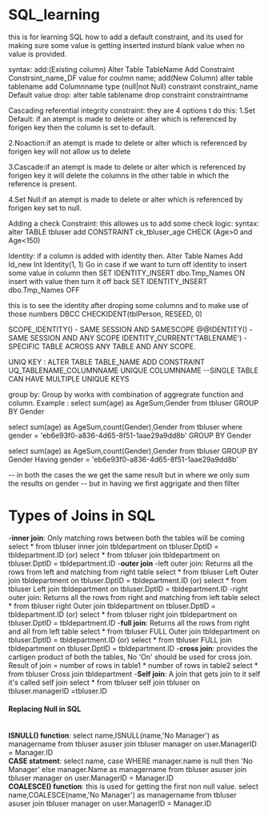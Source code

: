 # SQL_learning
this is for learning SQL
how to add a default constraint, and its used for making sure some value is getting inserted insturd blank value when no value is provided.

syntax:
add:(Existing column)
Alter Table TableName
Add Constraint Constrsint_name_DF value for coulmn name;
add(New Column)
alter table tablename
add Columnname type (null|not Null)
constraint constraint_name Default value
drop:
alter table tablename
drop constraint constraintname

Cascading referential integrity constraint:
they are 4 options t do this:
1.Set Default: if an atempt is made to delete or alter which is referenced by forigen key then the column is set to default.

2.Noaction:if an atempt is made to delete or alter which is referenced by forigen key will not allow us to delete

3.Cascade:if an atempt is made to delete or alter which is referenced by forigen key it will delete the columns in the other table in which the reference is present.

4.Set Null:if an atempt is made to delete or alter which is referenced by forigen key set to null.


Adding a check Constraint:
  this allowes us to add some check logic:
syntax:
alter TABLE tbluser
add CONSTRAINT ck_tbluser_age CHECK (Age>0 and Age<150)

Identity:
if a column is added with identity then.
Alter Table Names
Add Id_new Int Identity(1, 1)
Go
in case if we want to turn off identity to insert some value in column then
SET IDENTITY_INSERT dbo.Tmp_Names ON
insert with value then turn it off back
SET IDENTITY_INSERT dbo.Tmp_Names OFF
  
 this is to see the identity after droping some columns and to make use of those numbers
 DBCC CHECKIDENT(tblPerson, RESEED, 0)
 
 SCOPE_IDENTITY() - SAME SESSION AND SAMESCOPE
 @@IDENTITY() - SAME SESSION AND ANY SCOPE
 IDENTITY_CURRENT('TABLENAME') - SPECIFIC TABLE ACROSS ANY TABLE AND ANY SCOPE.
 
 
 UNIQ KEY :
ALTER TABLE TABLE_NAME
ADD CONSTRAINT UQ_TABLENAME_COLUMNNAME UNIQUE COLUMNNAME
--SINGLE TABLE CAN HAVE MULTIPLE UNIQUE KEYS

group by:
Group by works with combination of aggregrate function and column.
Example : select sum(age) as AgeSum,Gender from tbluser GROUP BY Gender

select sum(age) as AgeSum,count(Gender),Gender from tbluser 
where gender = 'eb6e93f0-a836-4d65-8f51-1aae29a9dd8b'
GROUP BY Gender 

select sum(age) as AgeSum,count(Gender),Gender from tbluser 
GROUP BY Gender 
Having gender = 'eb6e93f0-a836-4d65-8f51-1aae29a9dd8b'

-- in both the cases the we get the same result but in where we only sum the results on gender
-- but in having we first aggrigate and then filter

<h1>Types of Joins in SQL</h1>
-<b>inner join</b>: Only matching rows between both the tables will be coming
select * from tbluser inner join tbldepartment 
on tbluser.DptID = tbldepartment.ID
(or)
select * from tbluser join tbldepartment 
on tbluser.DptID = tbldepartment.ID
-<b>outer join</b>
  -left outer join: Returns all the rows from left and  matching from right table
  select * from tbluser Left Outer join tbldepartment 
  on tbluser.DptID = tbldepartment.ID
  (or)
  select * from tbluser Left join tbldepartment 
  on tbluser.DptID = tbldepartment.ID
  -right outer join: Returns all the rows from right  and  matching from left table
  select * from tbluser right Outer join tbldepartment 
  on tbluser.DptID = tbldepartment.ID
  (or)
  select * from tbluser right join tbldepartment 
  on tbluser.DptID = tbldepartment.ID
  -<b>full join</b>: Returns all the rows from right and  all from left table
  select * from tbluser FULL Outer join tbldepartment 
  on tbluser.DptID = tbldepartment.ID
  (or)
  select * from tbluser FULL join tbldepartment 
  on tbluser.DptID = tbldepartment.ID
-<b>cross join</b>: provides the cartigen product of both the tables, No 'On' should be used for cross join.
Result of join = number of rows in table1 * number of rows in table2
  select * from tbluser Cross join tbldepartment 
  -<b>Self join</b>: A join that gets join to it self it's called self join
   select * from tbluser self join tbluser on tbluser.managerID =tbluser.ID


<h4>Replacing Null in SQL</h4>
<br/>
<b>ISNULL() function</b>:
select name,ISNULL(name,'No Manager') as managername from tbluser asuser join tbluser manager
on user.ManagerID = Manager.ID
<br/>
<b>CASE statment</b>:
select name,
case
WHERE manager.name is null then 'No Manager' else manager.Name
as managername from tbluser asuser join tbluser manager
on user.ManagerID = Manager.ID
<br/>
<b>COALESCE() function</b>: this is used for getting the first non null value.
select name,COALESCE(name,'No Manager') as managername from tbluser asuser join tbluser manager
on user.ManagerID = Manager.ID


